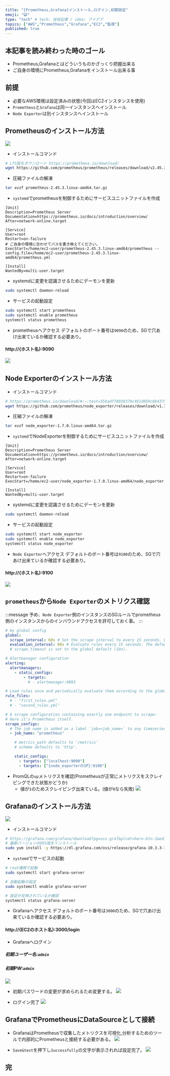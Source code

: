 ```yaml
---
title: "[Prometheus,Grafana]インストール,ログイン,初期設定"
emoji: "😺"
type: "tech" # tech: 技術記事 / idea: アイデア
topics: ["AWS","Prometheus","Grafana","EC2","監視"]
published: true
---
```


## 本記事を読み終わった時のゴール
- Prometheus,Grafanaとはどういうものかざっくり把握出来る
- ご自身の環境にPrometheus,Grafanaをインストール出来る事

## 前提
- 必要なAWS環境は設定済みの状態(今回はEC2インスタンスを使用)
- `Prometheus`と`Grafana`は同一インスタンスへインストール
- `Node Exporter`は別インスタンスへインストール
&nbsp;

## Prometheusのインストール方法
![](/images/prometheus_grafana/prometheus_logo.png)

- インストールコマンド
```bash
# LTS版をダウンロード https://prometheus.io/download/
wget https://github.com/prometheus/prometheus/releases/download/v2.45.3/prometheus-2.45.3.linux-amd64.tar.gz
```

- 圧縮ファイルの解凍
```bash
tar xvzf prometheus-2.45.3.linux-amd64.tar.gz
```

- `systemd`でprometheusを制御するためにサービスユニットファイルを作成
```bash:/etc/systemd/system/prometheus.service
[Unit]
Description=Prometheus Server
Documentation=https://prometheus.io/docs/introduction/overview/
After=network-online.target

[Service]
User=root
Restart=on-failure
# ご自身の環境に合わせてパスを書き換えてください。
ExecStart=/home/ec2-user/prometheus-2.45.3.linux-amd64/prometheus --config.file=/home/ec2-user/prometheus-2.45.3.linux-amd64/prometheus.yml

[Install]
WantedBy=multi-user.target

```

- systemdに変更を認識させるためにデーモンを更新
```bash
sudo systemctl daemon-reload
```

- サービスの起動設定
```bash
sudo systemctl start prometheus
sudo systemctl enable prometheus
systemctl status prometheus
```

-  prometheusへアクセス
デフォルトのポート番号は`9090`のため、SGで穴あけ出来ているか確認する必要あり。
#### http://{ホスト名}:9090
![](/images/prometheus_grafana/prometheus_login.png)
&nbsp;

## Node Exporterのインストール方法
- インストールコマンド
```bash
# https://prometheus.io/download/#:~:text=556adf78030370c461d059c8b4375e4296472a3af6036d217c979f68bcd5cb4e-,node_exporter,-Exporter%20for%20machine
wget https://github.com/prometheus/node_exporter/releases/download/v1.7.0/node_exporter-1.7.0.linux-amd64.tar.gz
```

- 圧縮ファイルの解凍
```bash
tar xvzf node_exporter-1.7.0.linux-amd64.tar.gz
```

- `systemd`でNodeExporterを制御するためにサービスユニットファイルを作成
```bash:/etc/systemd/system/node_exporter.service
[Unit]
Description=Prometheus Server
Documentation=https://prometheus.io/docs/introduction/overview/
After=network-online.target

[Service]
User=root
Restart=on-failure
ExecStart=/home/ec2-user/node_exporter-1.7.0.linux-amd64/node_exporter

[Install]
WantedBy=multi-user.target
```
- systemdに変更を認識させるためにデーモンを更新
```bash
sudo systemctl daemon-reload
```

- サービスの起動設定
```bash
sudo systemctl start node_exporter
sudo systemctl enable node_exporter
systemctl status node_exporter
```

-  `Node Exporter`へアクセス
デフォルトのポート番号は`9100`のため、SGで穴あけ出来ているか確認する必要あり。
#### http://{ホスト名}:9100
![](/images/prometheus_grafana/node_exporter_login.png)

##  `prometheus`から`Node Exporter`のメトリクス確認
:::message
予め、`Node Exporter`側のインスタンスのSGルールでprometheus側のインスタンスからのインバウンドアクセスを許可しておく事。
:::

```bash:/home/ec2-user/prometheus-2.45.3.linux-amd64/prometheus.yml
# my global config
global:
  scrape_interval: 60s # Set the scrape interval to every 15 seconds. Default is every 1 minute.
  evaluation_interval: 60s # Evaluate rules every 15 seconds. The default is every 1 minute.
  # scrape_timeout is set to the global default (10s).

# Alertmanager configuration
alerting:
  alertmanagers:
    - static_configs:
        - targets:
          # - alertmanager:9093

# Load rules once and periodically evaluate them according to the global 'evaluation_interval'.
rule_files:
  # - "first_rules.yml"
  # - "second_rules.yml"

# A scrape configuration containing exactly one endpoint to scrape:
# Here it's Prometheus itself.
scrape_configs:
  # The job name is added as a label `job=<job_name>` to any timeseries scraped from this config.
  - job_name: "prometheus"

    # metrics_path defaults to '/metrics'
    # scheme defaults to 'http'.

    static_configs:
      - targets: ["localhost:9090"]
      - targets: ["{node_exporterのIP}:9100"]
```

- PromQLの`up`メトリクスを確認(Prometheusが正常にメトリクスをスクレイピングできた状態かどうか)
  - 値が`1`のためスクレイピング出来ている。(値が`0`なら失敗)
![](/images/prometheus_grafana/up.png)


## Grafanaのインストール方法
![](/images/prometheus_grafana/grafana-logo.png) 
- インストールコマンド
```bash
# https://grafana.com/grafana/download?pg=oss-graf&plcmt=hero-btn-1&edition=oss
# 最新バージョンのOSS版をインストール
sudo yum install -y https://dl.grafana.com/oss/release/grafana-10.3.3-1.x86_64.rpm
```

- `systemd`でサービスの起動
```bash
# root権限で起動
sudo systemctl start grafana-server

# 自動起動の設定
sudo systemctl enable grafana-server

# 設定が反映されているか確認
systemctl status grafana-server
```
- Grafanaへアクセス
デフォルトのポート番号は`3000`のため、SGで穴あけ出来ているか確認する必要あり。

#### http://{EC2のホスト名}:3000/login

- Grafanaへログイン
##### 初期ユーザー名:`admin`
##### 初期PW:`admin`
![](/images/prometheus_grafana/login_grafana.png)

- 初期パスワードの変更が求められるため変更する。
![](/images/prometheus_grafana/grafana_pw_change.png)

- ログイン完了
![](/images/prometheus_grafana/grafana_login.png)

## GrafanaでPrometheusにDataSourceとして接続
- GrafanaはPrometheusで収集したメトリクスを可視化,分析するためのツールで内部的にPrometheusと接続する必要がある。
![](/images/prometheus_grafana/grafana_data_source1.png)

- `Save&test`を押下し`Successfully`の文字が表示されれば設定完了。
![](/images/prometheus_grafana/grafana_data_source2.png)

## 完